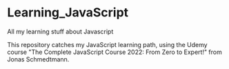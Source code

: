 # Learning_JavaScript
All my learning stuff about Javascript

This repository catches my JavaScript learning path, using the Udemy course "The Complete JavaScript Course 2022: From Zero to Expert!" from Jonas Schmedtmann.

